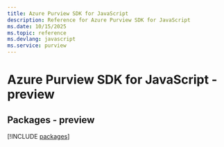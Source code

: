 ```yaml
---
title: Azure Purview SDK for JavaScript
description: Reference for Azure Purview SDK for JavaScript
ms.date: 10/15/2025
ms.topic: reference
ms.devlang: javascript
ms.service: purview
---
```

# Azure Purview SDK for JavaScript - preview
## Packages - preview
[!INCLUDE [packages](purview-index.md)]